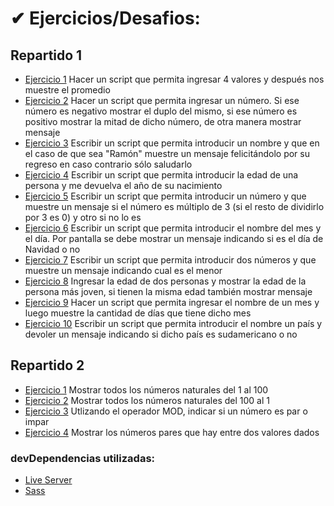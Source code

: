 # ✔ Ejercicios/Desafios:

## Repartido 1

- [Ejercicio 1](./src/js/modules/practico1/ej1.js) Hacer un script que permita ingresar 4 valores y después nos muestre el promedio
- [Ejercicio 2](./src/js/modules/practico1/ej2.js) Hacer un script que permita ingresar un número. Si ese número es negativo mostrar el duplo del mismo, si ese número es positivo mostrar la mitad de dicho número, de otra manera mostrar mensaje
- [Ejercicio 3](./src/js/modules/practico1/ej3.js) Escribir un script que permita introducir un nombre y que en el caso de que sea "Ramón" muestre un mensaje felicitándolo por su regreso en caso contrario sólo saludarlo
- [Ejercicio 4](./src/js/modules/practico1/ej4.js) Escribir un script que permita introducir la edad de una persona y me devuelva el año de su nacimiento
- [Ejercicio 5](./src/js/modules/practico1/ej5.js) Escribir un script que permita introducir un número y que muestre un mensaje si el número es múltiplo de 3 (si el resto de dividirlo por 3 es 0) y otro si no lo es
- [Ejercicio 6](./src/js/modules/practico1/ej6.js) Escribir un script que permita introducir el nombre del mes y el día. Por pantalla se debe mostrar un mensaje indicando si es el día de Navidad o no
- [Ejercicio 7](./src/js/modules/practico1/ej7.js) Escribir un script que permita introducir dos números y que muestre un mensaje indicando cual es el menor
- [Ejercicio 8](./src/js/modules/practico1/ej8.js) Ingresar la edad de dos personas y mostrar la edad de la persona más joven, si tienen la misma edad también mostrar mensaje
- [Ejercicio 9](./src/js/modules/practico1/ej9.js) Hacer un script que permita ingresar el nombre de un mes y luego muestre la cantidad de días que tiene dicho mes
- [Ejercicio 10](./src/js/modules/practico1/ej10.js) Escribir un script que permita introducir el nombre un país y devoler un mensaje indicando si dicho país es sudamericano o no

## Repartido 2

- [Ejercicio 1](./src/js/modules/practico2/ej1.js) Mostrar todos los números naturales del 1 al 100
- [Ejercicio 2](./src/js/modules/practico2/ej2.js) Mostrar todos los números naturales del 100 al 1
- [Ejercicio 3](./src/js/modules/practico2/ej3.js) Utlizando el operador MOD, indicar si un número es par o impar
- [Ejercicio 4](./src/js/modules/practico2/ej4.js) Mostrar los números pares que hay entre dos valores dados


### devDependencias utilizadas:

-   [Live Server](https://marketplace.visualstudio.com/items?itemName=ritwickdey.LiveServer)
-   [Sass](https://sass-lang.com/)